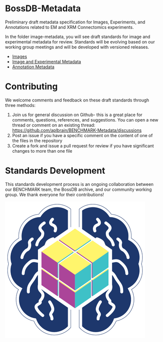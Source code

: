 # BossDB-Metadata
Preliminary draft metadata specification for Images, Experiments, and Annotations related to EM and XRM Connectomics experiments.

In the folder image-metadata, you will see draft standards for image and experimental metadata for review. Standards will be evolving based on our working group meetings and will be developed with versioned releases.
* [Images](image-metadata/images)
* [Image and Experimental Metadata](image-metadata/metadata)
* [Annotation Metadata](annotation-metadata)

# Contributing
We welcome comments and feedback on these draft standards through three methods:

1. Join us for general discussion on Github- this is a great place for comments, questions, references, and suggestions. You can open a new thread or comment on an existing thread: https://github.com/aplbrain/BENCHMARK-Metadata/discussions
2. Post an issue if you have a specific comment on the content of one of the files in the repository
3. Create a fork and issue a pull request for review if you have significant changes to more than one file

# Standards Development
This standards development process is an ongoing collaboration between our BENCHMARK team, the BossDB archive, and our community working group. We thank everyone for their contributions!

![dataset](assets/bossdblogo.png)
